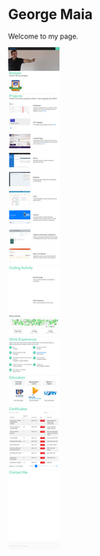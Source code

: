 # George Maia 

Welcome to my page.

[![Screenshot](images/screenshot.png)](https://georgemaia.github.io/)